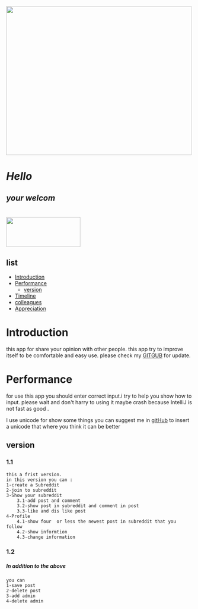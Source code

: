 
<html>
<body>
<h2></h2>
<img src="https://slideplayer.com/2810585/10/images/slide_1.jpg" style=" width: 500px; height: 400px;"   >

#  ___****Hello****___
## ___****your welcom****___
#

<img src="https://dka575ofm4ao0.cloudfront.net/pages-transactional_logos/retina/8612/Reddit_Lockup_3x-19c80010-89b1-4474-b437-a33e29130a9f.png" style=" width: 200px; height: 80px;"   >


</body>
</html>






## list 

- [Introduction](#Introduction])
- [Performance](#Performance)
  - [version](##version)
- [Timeline](#Timeline)
- [colleagues](#colleagues)
- [Appreciation]()


# Introduction

this app for share your  opinion with other people.
this app try to improve itself to be comfortable and easy use.
please check my [GITGUB]() for update.

# Performance
for use this app you should enter correct input.i try to help you 
show how to input.
please wait and don't harry to using it maybe crash because IntelliJ is not fast as good .

I use unicode for show some things you can suggest me in [gitHub]() to insert a unicode that where you think it can be better 

## version 
### 1.1
    this a frist version.  
    in this version you can :
    1-create a Subreddit 
    2-join to subreddit 
    3-Show your subreddit 
        3.1-add post and comment 
        3.2-show post in subreddit and comment in post 
        3.3-like and dis like post
    4-Profile 
        4.1-show four  or less the newest post in subreddit that you follow 
        4.2-show informtion 
        4.3-change information

### 1.2  
##### In addition to the above  
    you can 
    1-save post 
    2-delete post 
    3-add admin
    4-delete admin



     

